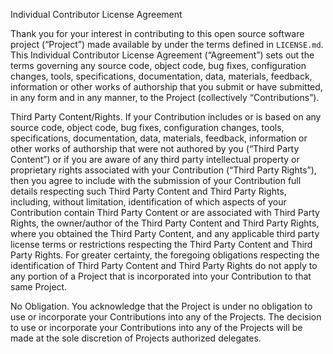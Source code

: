 Individual Contributor License Agreement

Thank you for your interest in contributing to this open source software project (“Project”) made available 
by under the terms defined in `LICENSE.md`. This Individual Contributor License Agreement (“Agreement”) sets 
out the terms governing any source code, object code, bug fixes, configuration changes, tools, 
specifications, documentation, data, materials, feedback, information or other works of 
authorship that you submit or have submitted, in any form and in any manner, to the Project (collectively “Contributions”). 

Third Party Content/Rights. If your Contribution includes or is based on any source code, object code, bug fixes, configuration changes, tools, 
specifications, documentation, data, materials, feedback, information or other works of authorship 
that were not authored by you (“Third Party Content”) or if you are aware of any third party intellectual 
property or proprietary rights associated with your Contribution (“Third Party Rights”), 
then you agree to include with the submission of your Contribution full details respecting 
such Third Party Content and Third Party Rights, including, without limitation, identification of 
which aspects of your Contribution contain Third Party Content or are associated with Third Party Rights, 
the owner/author of the Third Party Content and Third Party Rights, where you obtained the Third Party Content, 
and any applicable third party license terms or restrictions respecting the Third Party Content and Third Party Rights. 
For greater certainty, the foregoing obligations respecting the identification of Third Party Content and Third Party Rights 
do not apply to any portion of a Project that is incorporated into your Contribution to that same Project.

No Obligation. You acknowledge that the Project is under no obligation to use or incorporate your Contributions into any of the Projects. 
The decision to use or incorporate your Contributions into any of the Projects will be made at the sole discretion of Projects authorized delegates.
